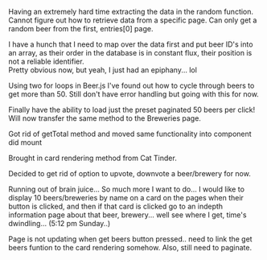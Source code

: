 Having an extremely hard time extracting the data in the random function.  Cannot figure out how to retrieve data from a specific page. Can only get a random beer from the first, entries[0] page.  


I have a hunch that I need to map over the data first and put beer ID's into an array, as their order in the database is in constant flux, their position is not a reliable identifier.  
Pretty obvious now, but yeah, I just had an epiphany... lol

Using two for loops in Beer.js I've found out how to cycle through beers to get more than 50.  Still don't have error handling but going with this for now.

Finally have the ability to load just the preset paginated 50 beers per click!  Will now transfer the same method to the Breweries page.

Got rid of getTotal method and moved same functionality into component did mount

Brought in card rendering method from Cat Tinder.

Decided to get rid of option to upvote, downvote a beer/brewery for now.

Running out of brain juice... So much more I want to do... I would like to display 10 beers/breweries by name on a card on the pages when their button is clicked, and then if that card is clicked go to an indepth information page about that beer, brewery... well see where I get, time's dwindling... (5:12 pm Sunday..)

Page is not updating when get beers button pressed.. need to link the get beers funtion to the card rendering somehow.  Also, still need to paginate.